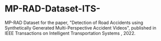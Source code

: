 # MP-RAD-Dataset-ITS-
MP-RAD Dataset for the paper, "Detection of Road Accidents using Synthetically Generated Multi-Perspective Accident Videos", published in IEEE Transactions on Intelligent Transportation Systems , 2022.
